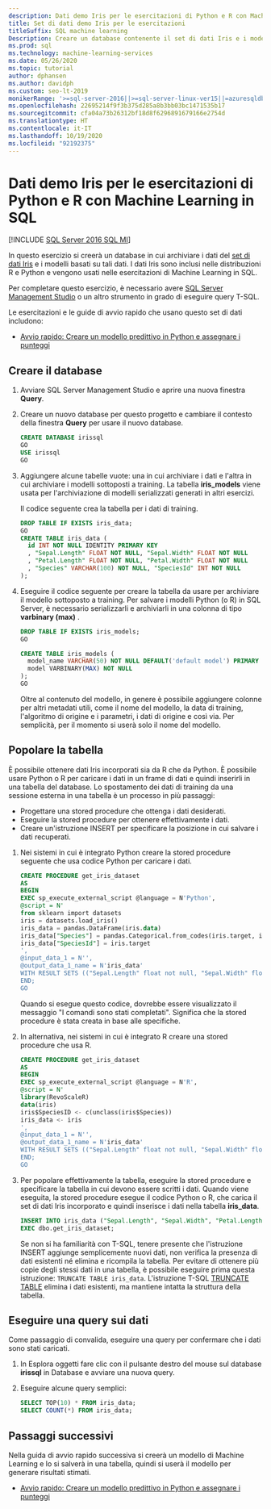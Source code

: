 ```yaml
---
description: Dati demo Iris per le esercitazioni di Python e R con Machine Learning in SQL
title: Set di dati demo Iris per le esercitazioni
titleSuffix: SQL machine learning
Description: Creare un database contenente il set di dati Iris e i modelli predittivi. Questo set di dati viene usato nelle esercitazioni di R e Python con Machine Learning in SQL.
ms.prod: sql
ms.technology: machine-learning-services
ms.date: 05/26/2020
ms.topic: tutorial
author: dphansen
ms.author: davidph
ms.custom: seo-lt-2019
monikerRange: '>=sql-server-2016||>=sql-server-linux-ver15||=azuresqldb-mi-current||=sqlallproducts-allversions'
ms.openlocfilehash: 22695214f9f3b375d285a8b3bb03bc1471535b17
ms.sourcegitcommit: cfa04a73b26312bf18d8f6296891679166e2754d
ms.translationtype: HT
ms.contentlocale: it-IT
ms.lasthandoff: 10/19/2020
ms.locfileid: "92192375"
---
```

# <a name="iris-demo-data-for-python-and-r-tutorials-with-sql-machine-learning"></a>Dati demo Iris per le esercitazioni di Python e R con Machine Learning in SQL
[!INCLUDE [SQL Server 2016 SQL MI](../../includes/applies-to-version/sqlserver2016-asdbmi.md)]

In questo esercizio si creerà un database in cui archiviare i dati del [set di dati Iris](https://en.wikipedia.org/wiki/Iris_flower_data_set) e i modelli basati su tali dati. I dati Iris sono inclusi nelle distribuzioni R e Python e vengono usati nelle esercitazioni di Machine Learning in SQL.

Per completare questo esercizio, è necessario avere [SQL Server Management Studio](../../ssms/download-sql-server-management-studio-ssms.md) o un altro strumento in grado di eseguire query T-SQL.

Le esercitazioni e le guide di avvio rapido che usano questo set di dati includono:

+ [Avvio rapido: Creare un modello predittivo in Python e assegnare i punteggi](quickstart-python-train-score-model.md)

## <a name="create-the-database"></a>Creare il database

1. Avviare SQL Server Management Studio e aprire una nuova finestra **Query**.  

2. Creare un nuovo database per questo progetto e cambiare il contesto della finestra **Query** per usare il nuovo database.

    ```sql
    CREATE DATABASE irissql
    GO
    USE irissql
    GO
    ```

3. Aggiungere alcune tabelle vuote: una in cui archiviare i dati e l'altra in cui archiviare i modelli sottoposti a training. La tabella **iris_models** viene usata per l'archiviazione di modelli serializzati generati in altri esercizi.

    Il codice seguente crea la tabella per i dati di training.

    ```sql
    DROP TABLE IF EXISTS iris_data;
    GO
    CREATE TABLE iris_data (
      id INT NOT NULL IDENTITY PRIMARY KEY
      , "Sepal.Length" FLOAT NOT NULL, "Sepal.Width" FLOAT NOT NULL
      , "Petal.Length" FLOAT NOT NULL, "Petal.Width" FLOAT NOT NULL
      , "Species" VARCHAR(100) NOT NULL, "SpeciesId" INT NOT NULL
    );
    ```

4. Eseguire il codice seguente per creare la tabella da usare per archiviare il modello sottoposto a training. Per salvare i modelli Python (o R) in SQL Server, è necessario serializzarli e archiviarli in una colonna di tipo **varbinary (max)** .

    ```sql
    DROP TABLE IF EXISTS iris_models;
    GO

    CREATE TABLE iris_models (
      model_name VARCHAR(50) NOT NULL DEFAULT('default model') PRIMARY KEY,
      model VARBINARY(MAX) NOT NULL
    );
    GO
    ```

    Oltre al contenuto del modello, in genere è possibile aggiungere colonne per altri metadati utili, come il nome del modello, la data di training, l'algoritmo di origine e i parametri, i dati di origine e così via. Per semplicità, per il momento si userà solo il nome del modello.

## <a name="populate-the-table"></a>Popolare la tabella

È possibile ottenere dati Iris incorporati sia da R che da Python. È possibile usare Python o R per caricare i dati in un frame di dati e quindi inserirli in una tabella del database. Lo spostamento dei dati di training da una sessione esterna in una tabella è un processo in più passaggi:

+ Progettare una stored procedure che ottenga i dati desiderati.
+ Eseguire la stored procedure per ottenere effettivamente i dati.
+ Creare un'istruzione INSERT per specificare la posizione in cui salvare i dati recuperati.

1. Nei sistemi in cui è integrato Python creare la stored procedure seguente che usa codice Python per caricare i dati.

    ```sql
    CREATE PROCEDURE get_iris_dataset
    AS
    BEGIN
    EXEC sp_execute_external_script @language = N'Python', 
    @script = N'
    from sklearn import datasets
    iris = datasets.load_iris()
    iris_data = pandas.DataFrame(iris.data)
    iris_data["Species"] = pandas.Categorical.from_codes(iris.target, iris.target_names)
    iris_data["SpeciesId"] = iris.target
    ', 
    @input_data_1 = N'', 
    @output_data_1_name = N'iris_data'
    WITH RESULT SETS (("Sepal.Length" float not null, "Sepal.Width" float not null, "Petal.Length" float not null, "Petal.Width" float not null, "Species" varchar(100) not null, "SpeciesId" int not null));
    END;
    GO
    ```

    Quando si esegue questo codice, dovrebbe essere visualizzato il messaggio "I comandi sono stati completati". Significa che la stored procedure è stata creata in base alle specifiche.

2. In alternativa, nei sistemi in cui è integrato R creare una stored procedure che usa R.

    ```sql
    CREATE PROCEDURE get_iris_dataset
    AS
    BEGIN
    EXEC sp_execute_external_script @language = N'R', 
    @script = N'
    library(RevoScaleR)
    data(iris)
    iris$SpeciesID <- c(unclass(iris$Species))
    iris_data <- iris
    ', 
    @input_data_1 = N'', 
    @output_data_1_name = N'iris_data'
    WITH RESULT SETS (("Sepal.Length" float not null, "Sepal.Width" float not null, "Petal.Length" float not null, "Petal.Width" float not null, "Species" varchar(100) not null, "SpeciesId" int not null));
    END;
    GO
    ```

3. Per popolare effettivamente la tabella, eseguire la stored procedure e specificare la tabella in cui devono essere scritti i dati. Quando viene eseguita, la stored procedure esegue il codice Python o R, che carica il set di dati Iris incorporato e quindi inserisce i dati nella tabella **iris_data**.

    ```sql
    INSERT INTO iris_data ("Sepal.Length", "Sepal.Width", "Petal.Length", "Petal.Width", "Species", "SpeciesId")
    EXEC dbo.get_iris_dataset;
    ```

    Se non si ha familiarità con T-SQL, tenere presente che l'istruzione INSERT aggiunge semplicemente nuovi dati, non verifica la presenza di dati esistenti né elimina e ricompila la tabella. Per evitare di ottenere più copie degli stessi dati in una tabella, è possibile eseguire prima questa istruzione: `TRUNCATE TABLE iris_data`. L'istruzione T-SQL [TRUNCATE TABLE](../../t-sql/statements/truncate-table-transact-sql.md) elimina i dati esistenti, ma mantiene intatta la struttura della tabella.

## <a name="query-the-data"></a>Eseguire una query sui dati

Come passaggio di convalida, eseguire una query per confermare che i dati sono stati caricati.

1. In Esplora oggetti fare clic con il pulsante destro del mouse sul database **irissql** in Database e avviare una nuova query.

2. Eseguire alcune query semplici:

    ```sql
    SELECT TOP(10) * FROM iris_data;
    SELECT COUNT(*) FROM iris_data;
    ```

## <a name="next-steps"></a>Passaggi successivi

Nella guida di avvio rapido successiva si creerà un modello di Machine Learning e lo si salverà in una tabella, quindi si userà il modello per generare risultati stimati.

+ [Avvio rapido: Creare un modello predittivo in Python e assegnare i punteggi](quickstart-python-train-score-model.md)